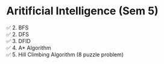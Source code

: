 # Aritificial Intelligence (Sem 5)

✅ 2. BFS<br>
✅ 2. DFS<br>
✅ 3. DFID<br>
✅ 4. A* Algorithm<br>
✅ 5. Hill Climbing Algorithm (8 puzzle problem)<br>
